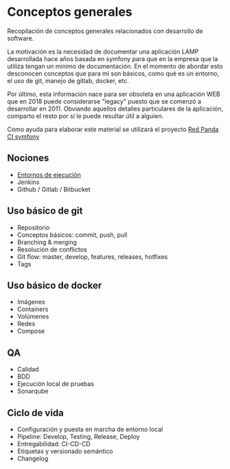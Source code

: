 # Conceptos generales

Recopilación de conceptos generales relacionados con desarrollo de software.

La motivación es la necesidad de documentar una aplicación LAMP desarrollada hace años basada en symfony para que en la empresa que la utiliza tengan un mínimo de documentación. En el momento de abordar esto desconocen conceptos que para mí son básicos, como qué es un entorno, el uso de git, manejo de gitlab, docker, etc.

Por último, esta información nace para ser obsoleta en una aplicación WEB que en 2018 puede considerarse "legacy" puesto que se comenzó a desarrollar en 2011. Obviando aquellos detalles particulares de la aplicación, comparto el resto por si le puede resultar útil a alguien.

Como ayuda para elaborar este material se utilizará el proyecto [Red Panda CI symfony](ttps://github.com/red-panda-ci/red-panda-ci-symfony.git)

## Nociones

- [Entornos de ejecución](environments.md)
- Jenkins
- Github / Gitlab / Bitbucket

## Uso básico de git

- Repositorio
- Conceptos básicos: commit, push, pull
- Branching & merging
- Resolución de conflictos
- Git flow: master, develop, features, releases, hotfixes
- Tags

## Uso básico de docker

- Imágenes
- Containers
- Volúmenes
- Redes
- Compose

## QA

- Calidad
- BDD
- Ejecución local de pruebas
- Sonarqube

## Ciclo de vida

- Configuración y puesta en marcha de entorno local
- Pipeline: Develop, Testing, Release, Deploy
- Entregabilidad: CI-CD-CD
- Etiquetas y versionado semántico
- Changelog
